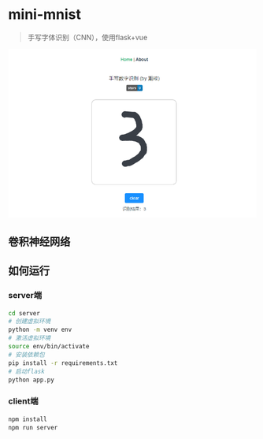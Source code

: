 # mini-mnist
>手写字体识别（CNN），使用flask+vue

![mini_mnist](mini_mnist.png)

## 卷积神经网络
## 如何运行
### server端
```bash
cd server
# 创建虚拟环境
python -m venv env
# 激活虚拟环境
source env/bin/activate
# 安装依赖包
pip install -r requirements.txt
# 启动flask
python app.py

```
### client端
```bash
npm install
npm run server
```
